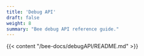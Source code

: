 ```yaml
---
title: 'Debug API'
draft: false
weight: 8
summary: "Bee debug API reference guide."
---
```


{{< content "/bee-docs/debugAPI/README.md" >}}
